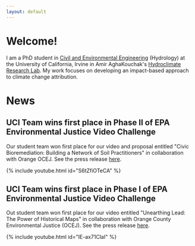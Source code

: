 ```yaml
---
layout: default
---
```


# Welcome!

I am a PhD student in [Civil and Environmental Engineering](https://engineering.uci.edu/dept/cee) (Hydrology) at the University of California, Irvine in Amir AghaKouchak's [Hydroclimate Research Lab](https://amir.eng.uci.edu/index.php). My work focuses on developing an impact-based approach to climate change attribution. 

# News
## UCI Team wins first place in Phase II of EPA Environmental Justice Video Challenge
Our student team won first place for our video and proposal entitled "Civic Bioremediation: Building a Network of Soil Practitioners" in collaboration with Orange OCEJ. See the press release [here](https://www.epa.gov/innovation/phase-2-winners-ej-video-challenge-students).

{% include youtube.html id="S6tZfiOTeCA" %}

## UCI Team wins first place in Phase I of EPA Environmental Justice Video Challenge
Out student team won first place for our video entitled "Unearthing Lead: The Power of Historical Maps" in collaboration with Orange County Environmental Justice (OCEJ). See the press release [here](https://www.epa.gov/innovation/phase-1-winners-ej-video-challenge-students).

{% include youtube.html id="IE-ax71ClaI" %}

